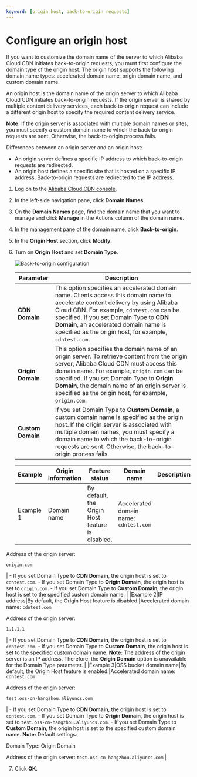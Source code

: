 ```yaml
---
keyword: [origin host, back-to-origin requests]
---
```


# Configure an origin host

If you want to customize the domain name of the server to which Alibaba Cloud CDN initiates back-to-origin requests, you must first configure the domain type of the origin host. The origin host supports the following domain name types: accelerated domain name, origin domain name, and custom domain name.

An origin host is the domain name of the origin server to which Alibaba Cloud CDN initiates back-to-origin requests. If the origin server is shared by multiple content delivery services, each back-to-origin request can include a different origin host to specify the required content delivery service.

**Note:** If the origin server is associated with multiple domain names or sites, you must specify a custom domain name to which the back-to-origin requests are sent. Otherwise, the back-to-origin process fails.

Differences between an origin server and an origin host:

-   An origin server defines a specific IP address to which back-to-origin requests are redirected.
-   An origin host defines a specific site that is hosted on a specific IP address. Back-to-origin requests are redirected to the IP address.

1.  Log on to the [Alibaba Cloud CDN console](https://cdn.console.aliyun.com).

2.  In the left-side navigation pane, click **Domain Names**.

3.  On the **Domain Names** page, find the domain name that you want to manage and click **Manage** in the Actions column of the domain name.

4.  In the management pane of the domain name, click **Back-to-origin**.

5.  In the **Origin Host** section, click **Modify**.

6.  Turn on **Origin Host** and set **Domain Type**.

    ![Back-to-origin configuration](https://static-aliyun-doc.oss-accelerate.aliyuncs.com/assets/img/en-US/5699197061/p64119.png)

    |Parameter|Description|
    |---------|-----------|
    |**CDN Domain**|This option specifies an accelerated domain name. Clients access this domain name to accelerate content delivery by using Alibaba Cloud CDN. For example, `cdntest.com` can be specified. If you set Domain Type to **CDN Domain**, an accelerated domain name is specified as the origin host, for example, `cdntest.com`.|
    |**Origin Domain**|This option specifies the domain name of an origin server. To retrieve content from the origin server, Alibaba Cloud CDN must access this domain name. For example, `origin.com` can be specified. If you set Domain Type to **Origin Domain**, the domain name of an origin server is specified as the origin host, for example, `origin.com`.|
    |**Custom Domain**|If you set Domain Type to **Custom Domain**, a custom domain name is specified as the origin host. If the origin server is associated with multiple domain names, you must specify a domain name to which the back-to-origin requests are sent. Otherwise, the back-to-origin process fails.|

    |Example|Origin information|Feature status|Domain name|Description|
    |-------|------------------|--------------|-----------|-----------|
    |Example 1|Domain name|By default, the Origin Host feature is disabled.|Accelerated domain name: `cdntest.com`

 Address of the origin server:

 `origin.com`

|    -   If you set Domain Type to **CDN Domain**, the origin host is set to `cdntest.com`.
    -   If you set Domain Type to **Origin Domain**, the origin host is set to `origin.com`.
    -   If you set Domain Type to **Custom Domain**, the origin host is set to the specified custom domain name. |
    |Example 2|IP address|By default, the Origin Host feature is disabled.|Accelerated domain name: `cdntest.com`

 Address of the origin server:

 `1.1.1.1`

|    -   If you set Domain Type to **CDN Domain**, the origin host is set to `cdntest.com`.
    -   If you set Domain Type to **Custom Domain**, the origin host is set to the specified custom domain name.
 **Note:** The address of the origin server is an IP address. Therefore, the **Origin Domain** option is unavailable for the Domain Type parameter. |
    |Example 3|OSS bucket domain name|By default, the Origin Host feature is enabled.|Accelerated domain name: `cdntest.com`

 Address of the origin server:

 `test.oss-cn-hangzhou.aliyuncs.com`

|    -   If you set Domain Type to **CDN Domain**, the origin host is set to `cdntest.com`.
    -   If you set Domain Type to **Origin Domain**, the origin host is set to `test.oss-cn-hangzhou.aliyuncs.com`.
    -   If you set Domain Type to **Custom Domain**, the origin host is set to the specified custom domain name.
 **Note:** Default settings:

Domain Type: Origin Domain

Address of the origin server: `test.oss-cn-hangzhou.aliyuncs.com` |

7.  Click **OK**.


